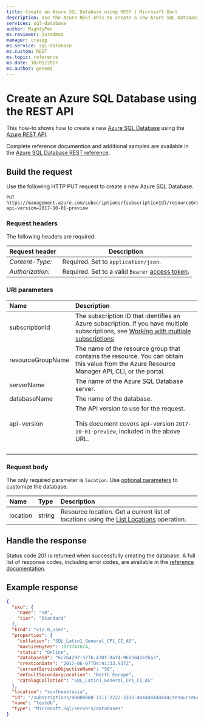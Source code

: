 ```yaml
---
title: Create an Azure SQL Database using REST | Microsoft Docs
description: Use the Azure REST APIs to create a new Azure SQL Database instance.
services: sql-database
author: MightyPen
ms.reviewer: jaredmoo
manager: craigg
ms.service: sql-database
ms.custom: REST
ms.topic: reference
ms.date: 10/01/2017
ms.author: genemi
---
```


# Create an Azure SQL Database using the REST API

This how-to shows how to create a new [Azure SQL Database](/azure/sql-database/sql-database-technical-overview) using the [Azure REST API](/rest/api/azure/).

Complete reference documention and additional samples are available in the [Azure SQL Database REST reference](/rest/api/sql/).

## Build the request

Use the following HTTP PUT request to create a new Azure SQL Database.

```http
PUT https://management.azure.com/subscriptions/{subscriptionId}/resourceGroups/{resourceGroupName}/providers/Microsoft.Sql/servers/{serverName}/databases/{databaseName}?api-version=2017-10-01-preview
```

### Request headers

The following headers are required: 

|Request header|Description|  
|--------------------|-----------------|  
|*Content-Type:*|Required. Set to `application/json`.|  
|*Authorization:*|Required. Set to a valid `Bearer` [access token](/rest/api/azure/#authorization-code-grant-interactive-clients). |  

### URI parameters

| Name | Description |
| :--- | :---------- |
| subscriptionId | The subscription ID that identifies an Azure subscription. If you have multiple subscriptions, see [Working with multiple subscriptions](/cli/azure/manage-azure-subscriptions-azure-cli) |
| resourceGroupName | The name of the resource group that contains the resource. You can obtain this value from the Azure Resource Manager API, CLI, or the portal. |
| serverName | The name of the Azure SQL Database server. |
| databaseName | The name of the database.
| api-version | The API version to use for the request.<br /><br /> This document covers api-version `2017-10-01-preview`, included in the above URL.  |
| &nbsp; | &nbsp; |

### Request body

The only required parameter is `location`. Use [optional parameters](/rest/api/sql/databases/createorupdate#request-body) to customize the database.

| Name | Type | Description |
| :--- | :--- | :---------- |
| location | string | Resource location. Get a current list of locations using the [List Locations](/rest/api/resources/subscriptions/listlocations) operation. |


## Handle the response

Status code 201 is returned when successfully creating the database. A full list of response codes, including error codes, are available in the [reference documentation](/rest/api/sql/databases/createorupdate#response).

## Example response 

```json
{
  "sku": {
    "name": "S0",
    "tier": "Standard"
  },
  "kind": "v12.0,user",
  "properties": {
    "collation": "SQL_Latin1_General_CP1_CI_AS",
    "maxSizeBytes": 1073741824,
    "status": "Online",
    "databaseId": "6c764297-577b-470f-9af4-96d3d41e2ba3",
    "creationDate": "2017-06-07T04:41:33.937Z",
    "currentServiceObjectiveName": "S0",
    "defaultSecondaryLocation": "North Europe",
    "catalogCollation": "SQL_Latin1_General_CP1_CI_AS"
  },
  "location": "southeastasia",
  "id": "/subscriptions/00000000-1111-2222-3333-444444444444/resourceGroups/Default-SQL-SouthEastAsia/providers/Microsoft.Sql/servers/testsvr/databases/testdb",
  "name": "testdb",
  "type": "Microsoft.Sql/servers/databases"
}
```
